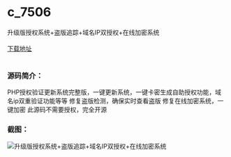 # c_7506
升级版授权系统+盗版追踪+域名IP双授权+在线加密系统
<br/></br>
[下载地址](https://www.uuid2.com/7506.html "下载地址")
<br/></br>
<h3>源码简介：</h3>
<p>PHP授权验证更新系统完整版，一键更新系统，一键卡密生成自助授权功能，域名ip双重验证功能等等
修复盗版检测，确保实时查看盗版
修复在线加密系统，一键加密
此源码不需要授权，完全开源<p>
<h3>截图：</h3>
<img src="https://www.uuid2.com/wp-content/uploads/img/uimage/29311633755288.gif" alt="升级版授权系统+盗版追踪+域名IP双授权+在线加密系统">
